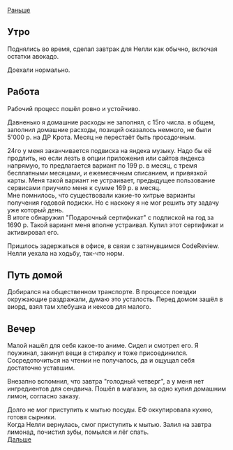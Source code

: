 [Раньше](2021.06.22.md)
## Утро
Поднялись во время, сделал завтрак для Нелли как обычно, включая остатки авокадо.

Доехали нормально.
## Работа
Рабочий процесс пошёл ровно и устойчиво.

Давненько я домашние расходы не заполнял, с 15го числа. в общем, заполнил домашние расходы, позиций оказалось немного, не были 5'000 р. на ДР Крота. Месяц не перестаёт быть просадочным.

24го у меня заканчивается подвиска на яндека музыку. Надо бы её продлить, но если лезть в опции приложения или сайтов яндекса напрямую, то предлагается вариант по 199 р. в месяц, с тремя бесплатными месяцами, и ежемесячным списанием, и привязкой карты. Меня такой вариант не устраивает, предыдущее пользование сервисами приучило меня к сумме 169 р. в месяц.  
Мне помнилось, что существовали какие-то хитрые варианты получения годовой подиски. Но с наскоку я не мог решить эту задачу уже который день.  
В итоге обнаружил "Подарочный сертификат" с подпиской на год за 1690 р. Такой вариант меня вполне устраивал. Купил этот сертификат и активировал его.

Пришлось задержаться в офисе, в связи с затянувшимся CodeReview. Нелли уехала на ходьбу, так-что норм.
## Путь домой
Добирался на общественном транспорте. В процессе поездки окружающие раздражали, думаю это усталость. Перед домом зашёл в виорд, взял там хлебушка и кексов для малого.
## Вечер
Малой нашёл для себя какое-то аниме. Сидел и смотрел его. Я поужинал, закинул вещи в стиралку и тоже присоединился. Сосредоточиться на чтении не получалось, да и ощущал себя достаточно уставшим.

Внезапно вспомнил, что завтра "голодный четверг", а у меня нет ингредиентов для сендвича. Пошёл в магазин, за одно купил домашним лимон, согласно заказу.

Долго не мог приступить к мытью посуды. ЕФ оккупировала кухню, готовя сырники.  
Когда Нелли вернулась, смог приступить к мытью. Залил на завтра лимонад, почистил зубы, помылся и лёг спать.  
[Дальше](2021.06.24.md)